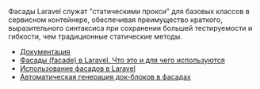 Фасады Laravel служат "статическими прокси" для базовых классов в сервисном контейнере, 
обеспечивая преимущество краткого, выразительного синтаксиса при сохранении большей тестируемости и гибкости,
чем традиционные статические методы.

[//]: # "materials"

- [Документация](https://laravel.com/docs/10.x/facades)
- [Фасады (facade) в Laravel. Что это и для чего используются](https://www.youtube.com/watch?v=et4esfqc43o)
- [Использование фасадов в Laravel](https://cutcode.dev/articles/reaching-for-facades)
- [Автоматическая генерация док-блоков в фасадах](https://cutcode.dev/articles/auto-docblock-in-facades)

[//]: # "/materials"
